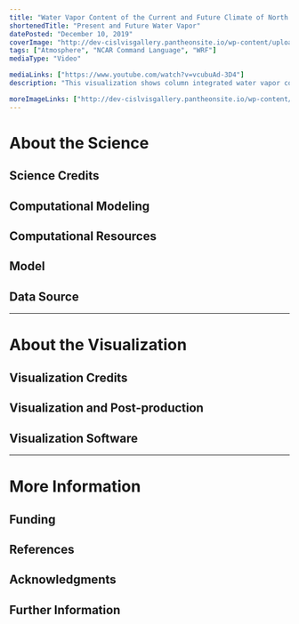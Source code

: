 ```yaml
---
title: "Water Vapor Content of the Current and Future Climate of North America"
shortenedTitle: "Present and Future Water Vapor"
datePosted: "December 10, 2019"
coverImage: "http://dev-cislvisgallery.pantheonsite.io/wp-content/uploads/2019/12/dualImage5-1-scaled.png"
tags: ["Atmosphere", "NCAR Command Language", "WRF"]
mediaType: "Video"

mediaLinks: ["https://www.youtube.com/watch?v=vcubuAd-3D4"]
description: "This visualization shows column integrated water vapor content over North America for the period April to June 2011, during which time one of the most destructive and deadliest tornado outbreaks to impact the United States occurred (April 25-28). Side-by-side comparison of the simulations show greater water vapor content in the simulated future climate, which can provide more moisture for convection. The high resolution dataset was created by the Water System Program of the National Center for Atmospheric Research using the Weather Research and Forecasting (WRF) model at 4-km grid spacing, with ERA-Interim as initial and boundary conditions for the current climate. The future climate simulation was created by perturbing the initial and boundary conditions with the CMIP5 ensemble mean of the high emission climate change scenario (RCP8.5)."

moreImageLinks: ["http://dev-cislvisgallery.pantheonsite.io/wp-content/uploads/2019/12/dualImage5-1-scaled.png"]
---
```


# About the Science

## Science Credits

## Computational Modeling

## Computational Resources

## Model

## Data Source

___

# About the Visualization

## Visualization Credits

## Visualization and Post-production

## Visualization Software

___

# More Information

## Funding

## References

## Acknowledgments

## Further Information
